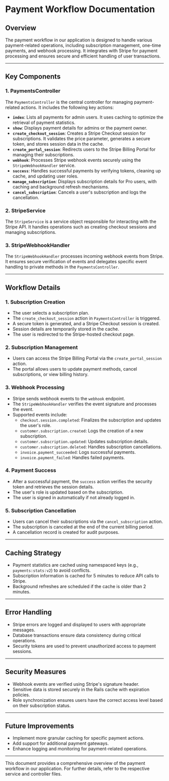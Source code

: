 # Payment Workflow Documentation

## Overview
The payment workflow in our application is designed to handle various payment-related operations, including subscription management, one-time payments, and webhook processing. It integrates with Stripe for payment processing and ensures secure and efficient handling of user transactions.

---

## Key Components

### 1. **PaymentsController**
The `PaymentsController` is the central controller for managing payment-related actions. It includes the following key actions:

- **`index`**: Lists all payments for admin users. It uses caching to optimize the retrieval of payment statistics.
- **`show`**: Displays payment details for admins or the payment owner.
- **`create_checkout_session`**: Creates a Stripe Checkout session for subscriptions. It validates the price parameter, generates a secure token, and stores session data in the cache.
- **`create_portal_session`**: Redirects users to the Stripe Billing Portal for managing their subscriptions.
- **`webhook`**: Processes Stripe webhook events securely using the `StripeWebhookHandler` service.
- **`success`**: Handles successful payments by verifying tokens, cleaning up cache, and updating user roles.
- **`manage_subscription`**: Displays subscription details for Pro users, with caching and background refresh mechanisms.
- **`cancel_subscription`**: Cancels a user's subscription and logs the cancellation.

### 2. **StripeService**
The `StripeService` is a service object responsible for interacting with the Stripe API. It handles operations such as creating checkout sessions and managing subscriptions.

### 3. **StripeWebhookHandler**
The `StripeWebhookHandler` processes incoming webhook events from Stripe. It ensures secure verification of events and delegates specific event handling to private methods in the `PaymentsController`.

---

## Workflow Details

### 1. **Subscription Creation**
- The user selects a subscription plan.
- The `create_checkout_session` action in `PaymentsController` is triggered.
- A secure token is generated, and a Stripe Checkout session is created.
- Session details are temporarily stored in the cache.
- The user is redirected to the Stripe-hosted checkout page.

### 2. **Subscription Management**
- Users can access the Stripe Billing Portal via the `create_portal_session` action.
- The portal allows users to update payment methods, cancel subscriptions, or view billing history.

### 3. **Webhook Processing**
- Stripe sends webhook events to the `webhook` endpoint.
- The `StripeWebhookHandler` verifies the event signature and processes the event.
- Supported events include:
  - `checkout.session.completed`: Finalizes the subscription and updates the user's role.
  - `customer.subscription.created`: Logs the creation of a new subscription.
  - `customer.subscription.updated`: Updates subscription details.
  - `customer.subscription.deleted`: Handles subscription cancellations.
  - `invoice.payment_succeeded`: Logs successful payments.
  - `invoice.payment_failed`: Handles failed payments.

### 4. **Payment Success**
- After a successful payment, the `success` action verifies the security token and retrieves the session details.
- The user's role is updated based on the subscription.
- The user is signed in automatically if not already logged in.

### 5. **Subscription Cancellation**
- Users can cancel their subscriptions via the `cancel_subscription` action.
- The subscription is canceled at the end of the current billing period.
- A cancellation record is created for audit purposes.

---

## Caching Strategy
- Payment statistics are cached using namespaced keys (e.g., `payments:stats:v2`) to avoid conflicts.
- Subscription information is cached for 5 minutes to reduce API calls to Stripe.
- Background refreshes are scheduled if the cache is older than 2 minutes.

---

## Error Handling
- Stripe errors are logged and displayed to users with appropriate messages.
- Database transactions ensure data consistency during critical operations.
- Security tokens are used to prevent unauthorized access to payment sessions.

---

## Security Measures
- Webhook events are verified using Stripe's signature header.
- Sensitive data is stored securely in the Rails cache with expiration policies.
- Role synchronization ensures users have the correct access level based on their subscription status.

---

## Future Improvements
- Implement more granular caching for specific payment actions.
- Add support for additional payment gateways.
- Enhance logging and monitoring for payment-related operations.

---

This document provides a comprehensive overview of the payment workflow in our application. For further details, refer to the respective service and controller files.
